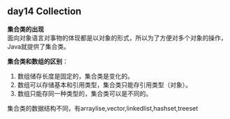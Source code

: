 ## day14 Collection ##

**集合类的出现**  
面向对象语言对事物的体现都是以对象的形式，所以为了方便对多个对象的操作，Java就提供了集合类。

**集合类和数组的区别**：  

1. 数组储存长度是固定的，集合类是变化的。  
1. 数组可以存储基本和引用类型，集合类只能存引用类型（对象）。
2. 数组只能存同一种类型的，集合类可以是不同的。

集合类的数据结构不同，有arraylise,vector,linkedlist,hashset,treeset


